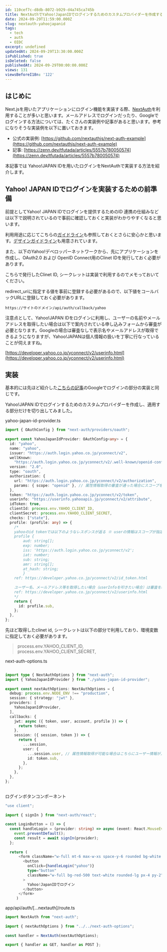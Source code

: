```yaml
---
id: 110cef7c-d8db-8072-b929-d4a745ca745b
title: NextAuthでYahoo!JapanIDでログインするためのカスタムプロバイダーを作成する
date: 2024-09-29T11:59:00.000Z
slug: nextauth-yahoojapanid
tags:
  - tech
  - auth
  - OIDC
excerpt: undefined
updatedAt: 2024-09-29T13:30:00.000Z
isPublished: true
isDeleted: false
publishedAt: 2024-09-29T00:00:00.000Z
views: 131
viewsBeforeI18n: '122'
---
```

  
## はじめに  
  
  
Next.jsを用いたアプリケーションにログイン機能を実装する際、[NextAuth](https://next-auth.js.org/)を利用することが多いと思います。メールアドレスでログインだったり、Googleでログインする方法については、たくさんの実装例や記事があると思います。参考になりそうな実装例を以下に置いておきます。  
  
- 公式の実装例: [https://github.com/nextauthjs/next-auth-example](https://github.com/nextauthjs/next-auth-example)  
- 記事: [https://zenn.dev/tfutada/articles/5557b780050574](https://zenn.dev/tfutada/articles/5557b780050574)  
  
本記事では Yahoo!JAPAN IDを用いたログインをNextAuthで実装する方法を紹介します。  
  
  
## Yahoo! JAPAN IDでログインを実装するための前準備  
  
  
前提としてYahoo! JAPAN IDでログインを提供するためのID 連携の仕組みなどは以下で説明されているので事前に確認しておくと実装がわかりやすくなると思います。  
  
  
<Bookmark href="https://developer.yahoo.co.jp/yconnect/v2/introduction.html" />
  
  
利用用途に応じてこちらの[ガイドライン](https://developer.yahoo.co.jp/yconnect/v2/guideline.html)も参照しておくとさらに安心かと思います。[デザインガイドライン](https://developer.yahoo.co.jp/yconnect/loginbuttons.html)も用意されています。  
  
  
また、以下のYahoo!デベロッパーネットワークから、先にアプリケーションを作成し、OAuth2.0 および OpenID Connect用のClinet IDを発行しておく必要があります。  
  
  
<Bookmark href="https://developer.yahoo.co.jp/yconnect/v2/" />
  
  
こちらで発行したClinet ID, シークレットは実装で利用するのでメモっておいてください。  
  
  
redirect_uriに指定する値を事前に登録する必要があるので、以下値をコールバックURLに登録しておく必要があります。  
  
  
`https://サイトのドメイン/api/auth/callback/yahoo`  
  
  
注意点として、Yahoo!JAPAN IDをログインに利用し、ユーザーの名前やメールアドレスを取得したい場合は以下で案内されている申し込みフォームから審査が必要となります。Googleの場合は審査なしで表示名やメールアドレスが取得できるようになりますが、Yahoo!JAPANは個人情報の扱いを丁寧に行なっていることが伺えますね。  
  
  
[https://developer.yahoo.co.jp/yconnect/v2/userinfo.html](https://developer.yahoo.co.jp/yconnect/v2/userinfo.html)  
  
  
## 実装  
  
  
基本的には先ほど紹介した[こちらの記事](https://zenn.dev/tfutada/articles/5557b780050574)のGoogleでログインの部分の実装と同じです。  
  
  
Yahoo!JAPAN IDでログインするためのカスタムプロバイダーを作成し、適用する部分だけを切り出してみました。  
  
  
yahoo-japan-id-provider.ts  
  
  
```typescript  
import { OAuthConfig } from "next-auth/providers/oauth";  
  
export const YahooJapanIdProvider: OAuthConfig<any> = {  
  id: "yahoo",  
  name: "yahoo",  
  issuer: "https://auth.login.yahoo.co.jp/yconnect/v2",  
  wellKnown:  
    "https://auth.login.yahoo.co.jp/yconnect/v2/.well-known/openid-configuration",  
  version: "2.0",  
  type: "oauth",  
  authorization: {  
    url: "https://auth.login.yahoo.co.jp/yconnect/v2/authorization",  
    params: { scope: "openid" }, // 属性情報取得の審査が通った場合にスコープを追加する  
  },  
  token: "https://auth.login.yahoo.co.jp/yconnect/v2/token",  
  userinfo: "https://userinfo.yahooapis.jp/yconnect/v2/attribute",  
  idToken: true,  
  clientId: process.env.YAHOO_CLIENT_ID,  
  clientSecret: process.env.YAHOO_CLIENT_SECRET,  
  checks: ["state"],  
  profile: (profile: any) => {  
    /*  
    yahooのid tokenでは以下のようなレスポンスが返る ※ userの情報はスコープが指定できないため入っていない  
    profile {  
        aud: string[];  
        exp: number;  
        iss: 'https://auth.login.yahoo.co.jp/yconnect/v2';  
        iat: number;  
        sub: string;  
        amr: string[];  
        at_hash: string;  
        }  
    ref: https://developer.yahoo.co.jp/yconnect/v2/id_token.html  
  
    ユーザー名、メールアドレス等を取得したい場合（userInfoを叩きたい場合）は審査を経た上でスコープを指定できるようになる。  
    ref: https://developer.yahoo.co.jp/yconnect/v2/userinfo.html  
    */  
    return {  
      id: profile.sub,  
    };  
  },  
};  
```  
  
  
先ほど取得したclinet id, シークレットは以下の部分で利用しており、環境変数に指定しておく必要があります。  
  
  
> process.env.YAHOO_CLIENT_ID,    
> process.env.YAHOO_CLIENT_SECRET,  
  
  
next-auth-options.ts  
  
  
```typescript  
  
import type { NextAuthOptions } from "next-auth";  
import { YahooJapanIdProvider } from "./yahoo-japan-id-provider";  
  
export const nextAuthOptions: NextAuthOptions = {  
  debug: process.env.NODE_ENV !== "production",  
  session: { strategy: "jwt" },  
  providers: [  
    YahooJapanIdProvider,  
  ],  
  callbacks: {  
    jwt: async ({ token, user, account, profile }) => {  
      return token;  
    },  
    session: ({ session, token }) => {  
      return {  
        ...session,  
        user: {  
          ...session.user, // 属性情報取得が可能な場合はこちらにユーザー情報が入るか？？  
          id: token.sub,  
        },  
      };  
    },  
  },  
};  
  
```  
  
  
ログインボタンコンポーネント  
  
  
```typescript  
"use client";  
  
import { signIn } from "next-auth/react";  
  
const LoginButton = () => {  
  const handleLogin = (provider: string) => async (event: React.MouseEvent) => {  
    event.preventDefault();  
    const result = await signIn(provider);  
  };  
  
  return (  
      <form className="w-full mt-6 max-w-xs space-y-6 rounded bg-white p-8 shadow-md">  
        <button  
          onClick={handleLogin("yahoo")}  
          type="button"  
          className="w-full bg-red-500 text-white rounded-lg px-4 py-2"  
        >  
          Yahoo!JapanIDでログイン  
        </button>  
      </form>  
     )  
```  
  
  
app/api/auth/[…nextauth]/route.ts  
  
  
```typescript  
import NextAuth from "next-auth";  
  
import { nextAuthOptions } from "../../next-auth-options";  
  
const handler = NextAuth(nextAuthOptions);  
  
export { handler as GET, handler as POST };  
```  
  
